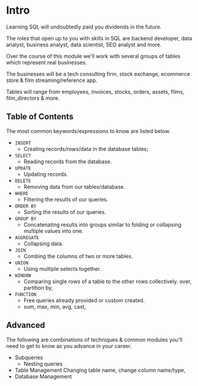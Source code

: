 # Intro

Learning SQL will undoubtedly paid you dividends in the future.

The roles that open up to you with skills in SQL are backend developer, data analyst, business analyst, data scientist, SEO analyst and more.

Over the course of this module we'll work with several groups of tables which represent real businesses.

The businesses will be a tech consulting firm, stock exchange, ecommerce store & film streaming/reference app.

Tables will range from employees, invoices, stocks, orders, assets, films, film_directors & more.

## Table of Contents

The most common keywords/expressions to know are listed below.

- `INSERT`
  - Creating records/rows/data in the database tables;
- `SELECT`
  - Reading records from the database.
- `UPDATE`
  - Updating records.
- `DELETE`
  - Removing data from our tables/database.
- `WHERE`
  - Filtering the results of our queries.
- `ORDER BY`
  - Sorting the results of our queries.
- `GROUP BY`
  - Concatenating results into groups similar to folding or collapsing multiple values into one.
- `AGGREGATE`
  - Collapsing data.
- `JOIN`
  - Combing the columns of two or more tables.
- `UNION`
  - Using multiple selects together.
- `WINDOW`
  - Comparing single rows of a table to the other rows collectively.
    over, partition by,
- `FUNCTION`
  - Free queries already provided or custom created.
  - sum, max, min, avg, cast,

## Advanced

The following are combinations of techniques & common modules you'll need to get to know as you advance in your career.

- Subqueries
  - Nesting queries
- Table Management
  Changing table name, change column name/type,
- Database Management
